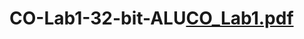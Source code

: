# CO-Lab1-32-bit-ALU[CO_Lab1.pdf](https://github.com/YHK00103/CO-Lab1-32-bit-ALU/files/12576323/CO_Lab1.pdf)
